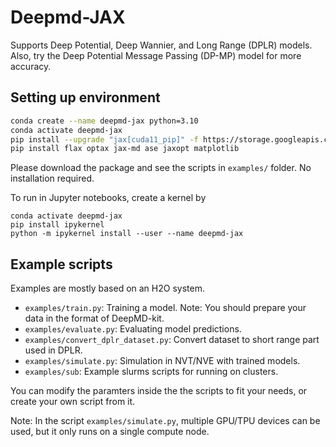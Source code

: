 # Deepmd-JAX

Supports Deep Potential, Deep Wannier, and Long Range (DPLR) models. Also, try the Deep Potential Message Passing (DP-MP) model for more accuracy. 

## Setting up environment
```bash
conda create --name deepmd-jax python=3.10
conda activate deepmd-jax 
pip install --upgrade "jax[cuda11_pip]" -f https://storage.googleapis.com/jax-releases/jax_cuda_releases.html
pip install flax optax jax-md ase jaxopt matplotlib
```
Please download the package and see the scripts in `examples/` folder. No installation required. 

To run in Jupyter notebooks, create a kernel by
```
conda activate deepmd-jax 
pip install ipykernel
python -m ipykernel install --user --name deepmd-jax
```

## Example scripts
Examples are mostly based on an H2O system.
- `examples/train.py`: Training a model. Note: You should prepare your data in the format of DeepMD-kit.
- `examples/evaluate.py`: Evaluating model predictions.
- `examples/convert_dplr_dataset.py`: Convert dataset to short range part used in DPLR.
- `examples/simulate.py`: Simulation in NVT/NVE with trained models.
- `examples/sub`: Example slurms scripts for running on clusters.

You can modify the paramters inside the the scripts to fit your needs, or create your own script from it.

Note: In the script `examples/simulate.py`, multiple GPU/TPU devices can be used, but it only runs on a single compute node.